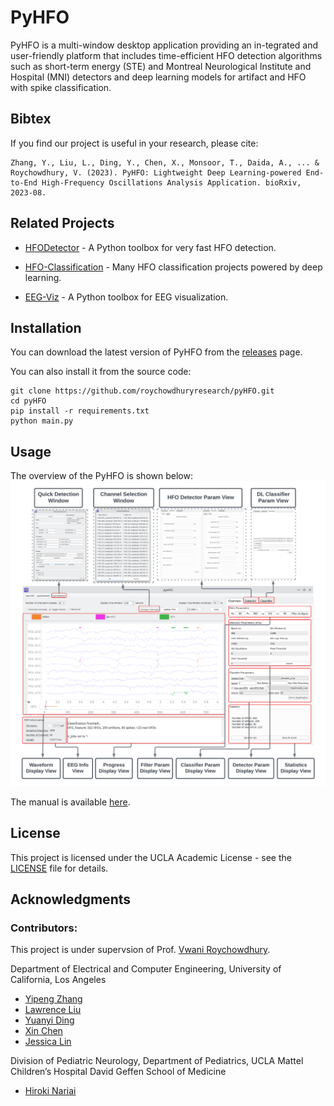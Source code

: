 # PyHFO

PyHFO is a multi-window desktop application providing an in-tegrated and user-friendly platform that includes time-efficient HFO detection algorithms such as short-term energy (STE) and Montreal Neurological Institute and Hospital (MNI) detectors and deep learning models for artifact and HFO with spike classification.

## Bibtex
If you find our project is useful in your research, please cite:

```
Zhang, Y., Liu, L., Ding, Y., Chen, X., Monsoor, T., Daida, A., ... & Roychowdhury, V. (2023). PyHFO: Lightweight Deep Learning-powered End-to-End High-Frequency Oscillations Analysis Application. bioRxiv, 2023-08.
```

## Related Projects

* [HFODetector](https://github.com/roychowdhuryresearch/HFO_Detector) - A Python toolbox for very fast HFO detection.

* [HFO-Classification](https://github.com/roychowdhuryresearch/HFO-Classification) - Many HFO classification projects powered by deep learning.

* [EEG-Viz](https://github.com/jebbica/EEG-Viz) - A Python toolbox for EEG visualization.


## Installation

You can download the latest version of PyHFO from the [releases](https://github.com/roychowdhuryresearch/pyHFO/releases/tag/Initial-Release) page.

You can also install it from the source code:

```
git clone https://github.com/roychowdhuryresearch/pyHFO.git 
cd pyHFO
pip install -r requirements.txt
python main.py
```

## Usage

The overview of the PyHFO is shown below:
![Alt text](img/overview.png)


The manual is available [here](https://docs.google.com/document/d/1KzQpfuPFDk2lr9V3TgSkmc21jISB54ZOxo3pIYKQsp0/edit?usp=sharing).

## License

This project is licensed under the UCLA Academic License - see the [LICENSE](LICENSE) file for details.

## Acknowledgments

### Contributors:
This project is under supervsion of Prof. [Vwani Roychowdhury](https://www.ee.ucla.edu/vwani-p-roychowdhury/).

Department of Electrical and Computer Engineering, University of California, Los Angeles
- [Yipeng Zhang](https://zyp5511.github.io/)
- [Lawrence Liu](https://www.linkedin.com/in/lawrence-liu-0a01391a7/)
- [Yuanyi Ding](https://www.linkedin.com/in/yuanyi-ding-4a981a132/)
- [Xin Chen](https://www.linkedin.com/in/xin-chen-980521/)
- [Jessica Lin](https://www.linkedin.com/in/jessica4903/)

Division of Pediatric Neurology, Department of Pediatrics, UCLA Mattel Children’s Hospital David Geffen School of Medicine
- [Hiroki Nariai](https://www.uclahealth.org/providers/hiroki-nariai)








